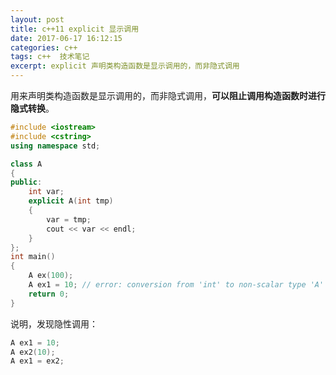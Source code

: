 ```yaml
---
layout: post
title: c++11 explicit 显示调用 
date: 2017-06-17 16:12:15
categories: c++  
tags: c++  技术笔记
excerpt: explicit 声明类构造函数是显示调用的，而非隐式调用
---
```


用来声明类构造函数是显示调用的，而非隐式调用，**可以阻止调用构造函数时进行隐式转换**。

```c++
#include <iostream>
#include <cstring>
using namespace std;

class A
{
public:
    int var;
    explicit A(int tmp)
    {
        var = tmp;
        cout << var << endl;
    }
};
int main()
{
    A ex(100);
    A ex1 = 10; // error: conversion from 'int' to non-scalar type 'A' requested
    return 0;
}
```

说明，发现隐性调用： 

```c++ 
A ex1 = 10;
A ex2(10); 
A ex1 = ex2; 
```